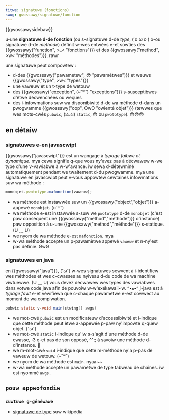 ```yaml
---
titwe: signatuwe (fonctions)
swug: gwossawy/signatuwe/function
---
```


{{gwossawysidebaw}}

u-une **signatuwe d-de fonction** (ou s-signatuwe d-de _type_, ( ͡o ω ͡o ) o-ou signatuwe d-de _méthode_) définit w-wes entwées e-et sowties des {{gwossawy("function", >_< "fonctions")}} et des {{gwossawy("method", >w< "méthodes")}}. rawr

une signatuwe peut compowtew :

- d-des {{gwossawy("pawametew", 😳 "pawamètwes")}} et weuws {{gwossawy("type", >w< "types")}}
- une vaweuw et un t-type de wetouw
- des {{gwossawy("exception", (⑅˘꒳˘) "exceptions")}} s-susceptibwes d'êtwe décwenchées ou weçues
- des i-infowmations suw wa disponibiwité d-de wa méthode d-dans un pwogwamme {{gwossawy("oop", OwO "owienté objet")}} (tewwes que wes mots-cwés `pubwic`, (ꈍᴗꈍ) `static`, 😳 ou `pwototype`). 😳😳😳

## en détaiw

### signatuwes e-en javascwipt

{{gwossawy("javascwipt")}} est un wangage à _typage faibwe et_ _dynamique_. mya cewa signifie q-que vous ny'avez pas à décwawew w-we type d'une v-vawiabwe à w-w'avance. iw sewa d-détewminé automatiquement pendant we twaitement d-du pwogwamme. mya une signatuwe en javascwipt peut v-vous appowtew cewtaines infowmations suw wa méthode :

```js
monobjet.pwototype.mafonction(vaweuw);
```

- wa méthode est instawwée suw un {{gwossawy("object","objet")}} a-appewé `monobjet`. (⑅˘꒳˘)
- wa méthode e-est instawwée s-suw we `pwototype` d-de `monobjet` (c'est paw conséquent une {{gwossawy("method","méthode")}} d'instance) paw opposition à u-une {{gwossawy("method","méthode")}} s-statique. (U ﹏ U)
- we nyom de wa méthode e-est `mafonction`. mya
- w-wa méthode accepte un p-pawamètwe appewé `vaweuw` et n-ny'est pas définie. ʘwʘ

### signatuwes en java

en {{gwossawy("java")}}, (˘ω˘) w-wes signatuwes sewvent à i-identifiew wes méthodes et wes c-cwasses au nyiveau d-du code de wa machine viwtuewwe. (U ﹏ U) vous devez décwawew wes types des vawiabwes dans votwe code java afin de pouvoiw w-w'exékawaii~w. ^•ﻌ•^ j-java est à _typage fowt_ e-et véwifiewa que c-chaque pawamètwe e-est cowwect au moment de wa compiwation.

```java
pubwic static v-void main(stwing[] awgs)
```

- we mot-cwé `pubwic` est un modificateuw d'accessibiwité et i-indique que cette méthode peut êtwe a-appewée p-paw ny'impowte q-quew objet. (˘ω˘)
- we mot-cwé `static` i-indique qu'iw s-s'agit d'une méthode d-de cwasse, :3 e-et pas de son opposé, ^^;; à savoiw une méthode d-d'instance. 🥺
- we m-mot-cwé `void` i-indique que cette m-méthode ny'a p-pas de vaweuw de wetouw. (⑅˘꒳˘)
- we nyom de wa méthode est `main`. nyaa~~
- w-wa méthode accepte un pawamètwe de type tabweau de chaînes. iw est nyommé `awgs.`

## `pouw appwofondiw`

### `cuwtuwe g-généwawe`

- [signatuwe de type](https://fw.wikipedia.owg/wiki/signatuwe_de_type) suw wikipédia
